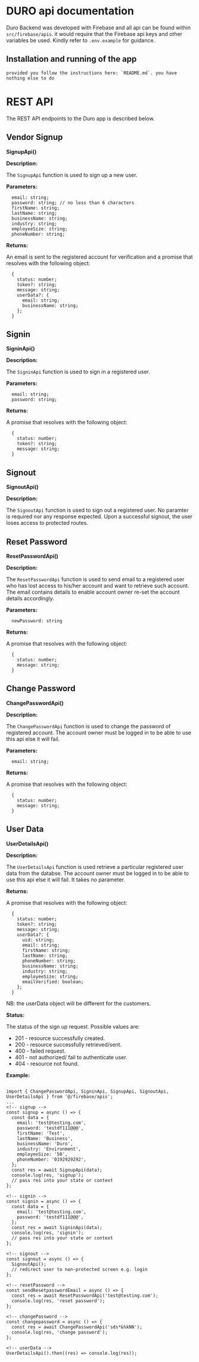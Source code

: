 # DURO api documentation

Duro Backend was developed with Firebase and all api can be found within
`src/firebase/apis`.
it would require that the Firebase api keys and other variables be used. Kindly refer to `.env.example` for guidance.

## Installation and running of the app

    provided you follow the instructions here: `README.md`. you have nothing else to do

# REST API

The REST API endpoints to the Duro app is described below.

## Vendor Signup

**SignupApi()**

**Description:**

The `SignupApi` function is used to sign up a new user.

**Parameters:**

```
  email: string;
  password: string; // no less than 6 characters
  firstName: string;
  lastName: string;
  businessName: string;
  industry: string;
  employeeSize: string;
  phoneNumber: string;

```

**Returns:**

An email is sent to the registered account for verification and a promise that resolves with the following object:

```
  {
    status: number;
    token?: string;
    message: string;
    userData?: {
      email: string;
      businessName: string;
    };
  }
```

## Signin

**SigninApi()**

**Description:**

The `SigninApi` function is used to sign in a registered user.

**Parameters:**

```
  email: string;
  password: string;

```

**Returns:**

A promise that resolves with the following object:

```
  {
    status: number;
    token?: string;
    message: string;
  }
```

## Signout

**SignoutApi()**

**Description:**

The `SignoutApi` function is used to sign out a registered user. No paramter is required nor any response expected. Upon a successful signout, the user loses access to protected routes.

## Reset Password

**ResetPasswordApi()**

**Description:**

The `ResetPasswordApi` function is used to send email to a registered user who has lost access to his/her account and want to retrieve such account. The email contains details to enable account owner re-set the account details accordingly.

**Parameters:**

```
  newPassword: string

```

**Returns:**

A promise that resolves with the following object:

```
  {
    status: number;
    message: string;
  }
```

## Change Password

**ChangePasswordApi()**

**Description:**

The `ChangePasswordApi` function is used to change the password of registered account. The account owner must be logged in to be able to use this api else it will fail.

**Parameters:**

```
  email: string;

```

**Returns:**

A promise that resolves with the following object:

```
  {
    status: number;
    message: string;
  }
```

## User Data

**UserDetailsApi()**

**Description:**

The `UserDetailsApi` function is used retrieve a particular registered user data from the databse. The account owner must be logged in to be able to use this api else it will fail. It takes no parameter.

**Returns:**

A promise that resolves with the following object:

```
  {
    status: number;
    token?: string;
    message: string;
    userData?: {
      uid: string;
      email: string;
      firstName: string;
      lastName: string;
      phoneNumber: string;
      businessName: string;
      industry: string;
      employeeSize: string;
      emailVerified: boolean;
    };
  }
```

NB: the userData object will be different for the customers.

**Status:**

The status of the sign up request. Possible values are:

- 201 - resource successfully created.
- 200 - resource successfully retrieved/sent.
- 400 - failed request.
- 401 - not authorized/ fail to authenticate user.
- 404 - resource not found.

**Example:**

```

import { ChangePasswordApi, SigninApi, SignupApi, SignoutApi, UserDetailsApi } from '@/firebase/apis';
...
<!-- signup -->
const signup = async () => {
  const data = {
    email: 'test@testing.com',
    password: 'testdf111@@@',
    firstName: 'Test',
    lastName: 'Business',
    businessName: 'Duro',
    industry: 'Environment',
    employeeSize: '50',
    phoneNumber: '0192929292',
  };
  const res = await SignupApi(data);
  console.log(res, 'signup');
  // pass res into your state or context
};

<!-- signin -->
const signin = async () => {
  const data = {
    email: 'test@testing.com',
    password: 'testdf111@@@',
  };
  const res = await SigninApi(data);
  console.log(res, 'signin');
  // pass res into your state or context
};

<!-- signout -->
const signout = async () => {
  SignoutApi();
  // redirect user to non-protected screen e.g. login
};

<!-- resetPassword -->
const sendResetpasswordEmail = async () => {
  const res = await ResetPasswordApi('test@testing.com');
  console.log(res, 'reset password');
};

<!-- changePassword -->
const changepassword = async () => {
  const res = await ChangePasswordApi('sds*&%kNN');
  console.log(res, 'change password');
};

<!-- userData -->
UserDetailsApi().then((res) => console.log(res));

```
